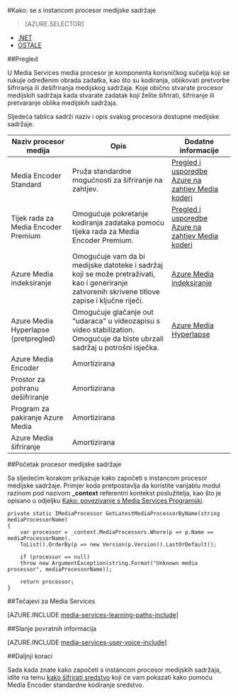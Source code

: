 <properties 
    pageTitle="Kako stvoriti Media procesor | Microsoft Azure" 
    description="Saznajte kako stvoriti komponente media procesor kodiranje, pretvaranje oblika, šifriranje ili dešifriranje medijskih sadržaja za servisa Azure Media Services. Primjere koda zapisuju u C# i korištenje Media Services SDK za .NET." 
    services="media-services" 
    documentationCenter="" 
    authors="juliako" 
    manager="erikre" 
    editor=""/>

<tags 
    ms.service="media-services" 
    ms.workload="media" 
    ms.tgt_pltfrm="na" 
    ms.devlang="na" 
    ms.topic="article" 
    ms.date="09/26/2016" 
    ms.author="juliako"/>


#<a name="how-to-get-a-media-processor-instance"></a>Kako: se s instancom procesor medijske sadržaje

> [AZURE.SELECTOR]
- [.NET](media-services-get-media-processor.md)
- [OSTALE](media-services-rest-get-media-processor.md)


##<a name="overview"></a>Pregled

U Media Services media procesor je komponenta korisničkog sučelja koji se rukuje određenim obrada zadatka, kao što su kodiranja, oblikovati pretvorbe šifriranja ili dešifriranja medijskog sadržaja. Koje obično stvarate procesor medijskih sadržaja kada stvarate zadatak koji želite šifrirati, šifriranje ili pretvaranje oblika medijskih sadržaja.

Sljedeća tablica sadrži naziv i opis svakog procesora dostupne medijske sadržaje.

Naziv procesor medija|Opis|Dodatne informacije
---|---|---
Media Encoder Standard|Pruža standardne mogućnosti za šifriranje na zahtjev. |[Pregled i usporedbe Azure na zahtjev Media koderi](media-services-encode-asset.md)
Tijek rada za Media Encoder Premium|Omogućuje pokretanje kodiranja zadataka pomoću tijeka rada za Media Encoder Premium.|[Pregled i usporedbe Azure na zahtjev Media koderi](media-services-encode-asset.md)
Azure Media indeksiranje| Omogućuje vam da bi medijske datoteke i sadržaj koji se može pretraživati, kao i generiranje zatvorenih skrivene titlove zapise i ključne riječi.|[Azure Media indeksiranje](media-services-index-content.md)
Azure Media Hyperlapse (pretpregled)|Omogućuje glačanje out "udaraca" u videozapisu s video stabilization. Omogućuje da biste ubrzali sadržaj u potrošni isječka.|[Azure Media Hyperlapse](media-services-hyperlapse-content.md)
Azure Media Encoder|Amortizirana
Prostor za pohranu dešifriranje| Amortizirana|
Program za pakiranje Azure Media|Amortizirana|
Azure Media šifriranje|Amortizirana|

##<a name="get-media-processor"></a>Početak procesor medijske sadržaje

Sa sljedećim korakom prikazuje kako započeti s instancom procesor medijske sadržaje. Primjer koda pretpostavlja da koristite varijablu modul razinom pod nazivom **_context** referentni kontekst poslužitelja, kao što je opisano u odjeljku [Kako: povezivanje s Media Services Programski](media-services-dotnet-connect-programmatically.md).

    private static IMediaProcessor GetLatestMediaProcessorByName(string mediaProcessorName)
    {
        var processor = _context.MediaProcessors.Where(p => p.Name == mediaProcessorName).
        ToList().OrderBy(p => new Version(p.Version)).LastOrDefault();
        
        if (processor == null)
        throw new ArgumentException(string.Format("Unknown media processor", mediaProcessorName));
        
        return processor;
    }


##<a name="media-services-learning-paths"></a>Tečajevi za Media Services

[AZURE.INCLUDE [media-services-learning-paths-include](../../includes/media-services-learning-paths-include.md)]

##<a name="provide-feedback"></a>Slanje povratnih informacija

[AZURE.INCLUDE [media-services-user-voice-include](../../includes/media-services-user-voice-include.md)]

##<a name="next-steps"></a>Daljnji koraci

Sada kada znate kako započeti s instancom procesor medijskih sadržaja, idite na temu [kako šifrirati sredstvo](media-services-dotnet-encode-with-media-encoder-standard.md) koji će vam pokazati kako pomoću Media Encoder standardne kodiranje sredstvo.


